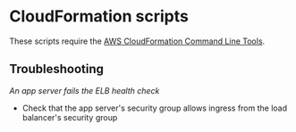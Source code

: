 # CloudFormation scripts

These scripts require the [AWS CloudFormation Command Line Tools][1].

 [1]: http://aws.amazon.com/developertools/2555753788650372

## Troubleshooting

*An app server fails the ELB health check*

 * Check that the app server's security group allows ingress from the load balancer's security group
